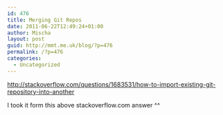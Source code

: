 ```yaml
---
id: 476
title: Merging Git Repos
date: 2011-06-22T12:49:24+01:00
author: Mischa
layout: post
guid: http://mmt.me.uk/blog/?p=476
permalink: /?p=476
categories:
  - Uncategorized
---
```

http://stackoverflow.com/questions/1683531/how-to-import-existing-git-repository-into-another

I took it form this above stackoverflow.com answer ^^